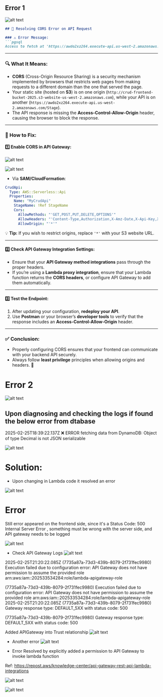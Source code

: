 

## Error 1
![alt text](api-images/s3-1.png)


```md
## 🚀 Resolving CORS Error on API Request

### ⚠️ Error Message:
```pgsql
Access to fetch at 'https://awdo2xz264.execute-api.us-west-2.amazonaws.com/Stage/create' from origin 'http://crud-frontend-bucket-2025.s3-website-us-west-2.amazonaws.com' has been blocked by CORS policy: No 'Access-Control-Allow-Origin' header is present on the requested resource.
```

---

### 🔍 What It Means:
- **CORS** (Cross-Origin Resource Sharing) is a security mechanism implemented by browsers that restricts web pages from making requests to a different domain than the one that served the page.
- Your static site (hosted on **S3**) is on one origin (`http://crud-frontend-bucket-2025.s3-website-us-west-2.amazonaws.com`), while your API is on another (`https://awdo2xz264.execute-api.us-west-2.amazonaws.com/Stage`).
- The API response is missing the **Access-Control-Allow-Origin** header, causing the browser to block the response.

---

### 🔧 How to Fix:


#### 1️⃣ Enable CORS in API Gateway:

![alt text](api-images/api10.png)

![alt text](api-images/api11.png)

- Via **SAM/CloudFormation**:
```yaml
CrudApi:
  Type: AWS::Serverless::Api
  Properties:
    Name: "MyCrudApi"
    StageName: !Ref StageName
    Cors:
      AllowMethods: "'GET,POST,PUT,DELETE,OPTIONS'"
      AllowHeaders: "'Content-Type,Authorization,X-Amz-Date,X-Api-Key,X-Amz-Security-Token'"
      AllowOrigin: "'*'"
```
💡 **Tip:** If you wish to restrict origins, replace `'*'` with your S3 website URL.

---

#### 2️⃣ Check API Gateway Integration Settings:
- Ensure that your **API Gateway method integrations** pass through the proper headers.
- If you’re using a **Lambda proxy integration**, ensure that your Lambda function returns the **CORS headers**, or configure API Gateway to add them automatically.

---

#### 3️⃣ Test the Endpoint:
1. After updating your configuration, **redeploy your API**.
2. Use **Postman** or your browser’s **developer tools** to verify that the response includes an **Access-Control-Allow-Origin** header.

---

### ✅ Conclusion:
- Properly configuring CORS ensures that your frontend can communicate with your backend API securely.
- Always follow **least privilege** principles when allowing origins and headers. 🎯

# Error 2
![alt text](api-images/s3-2.png)

## Upon diagnosing and checking the logs if found the below error from dtabase
2025-02-25T18:39:22.137Z
❌ ERROR fetching data from DynamoDB: Object of type Decimal is not JSON serializable

![alt text](api-images/s3-3.png)


# Solution:
- Upon changing in Lambda code it resolved an error

![alt text](api-images/api12.png)


# Error 
Still error appeared on the frontend side, since it's a 
Status Code:
500 Internal Server Error , something must be wrong with the server side, and API gateway needs to be logged

![alt text](api-images/api18.png)


- Check API Gateway Logs
![alt text](api-images/api19.png)

2025-02-25T21:20:22.085Z
(7735a87a-73d3-439b-8079-2f731fec9980) Execution failed due to configuration error: API Gateway does not have permission to assume the provided role arn:aws:iam::202533534284:role/lambda-apigateway-role

(7735a87a-73d3-439b-8079-2f731fec9980) Execution failed due to configuration error: API Gateway does not have permission to assume the provided role arn:aws:iam::202533534284:role/lambda-apigateway-role
2025-02-25T21:20:22.085Z
(7735a87a-73d3-439b-8079-2f731fec9980) Gateway response type: DEFAULT_5XX with status code: 500

(7735a87a-73d3-439b-8079-2f731fec9980) Gateway response type: DEFAULT_5XX with status code: 500


Added APIGateway into Trust relationship
![alt text](api-images/s3-4.png)


- Another error
![alt text](api-images/api20.png)

- Error Resolved by explicitly added a permission to API Gateway to invoke lambda function

Ref: https://repost.aws/knowledge-center/api-gateway-rest-api-lambda-integrations

![alt text](api-images/s3-5.png)

![alt text](api-images/api21.png)



















